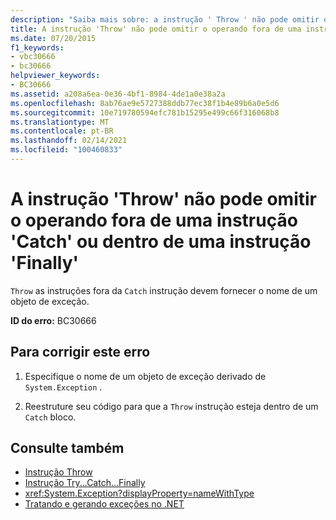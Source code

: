 ```yaml
---
description: "Saiba mais sobre: a instrução ' Throw ' não pode omitir o operando fora de uma instrução ' Catch ' ou dentro de uma instrução ' Finally '"
title: A instrução 'Throw' não pode omitir o operando fora de uma instrução 'Catch' ou dentro de uma instrução 'Finally'
ms.date: 07/20/2015
f1_keywords:
- vbc30666
- bc30666
helpviewer_keywords:
- BC30666
ms.assetid: a208a6ea-0e36-4bf1-8984-4de1a0e38a2a
ms.openlocfilehash: 8ab76ae9e5727388ddb77ec38f1b4e89b6a0e5d6
ms.sourcegitcommit: 10e719780594efc781b15295e499c66f316068b8
ms.translationtype: MT
ms.contentlocale: pt-BR
ms.lasthandoff: 02/14/2021
ms.locfileid: "100460833"
---
```

# <a name="throw-statement-cannot-omit-operand-outside-a-catch-statement-or-inside-a-finally-statement"></a>A instrução 'Throw' não pode omitir o operando fora de uma instrução 'Catch' ou dentro de uma instrução 'Finally'

`Throw` as instruções fora da `Catch` instrução devem fornecer o nome de um objeto de exceção.  
  
 **ID do erro:** BC30666  
  
## <a name="to-correct-this-error"></a>Para corrigir este erro  
  
1. Especifique o nome de um objeto de exceção derivado de `System.Exception` .  
  
2. Reestruture seu código para que a `Throw` instrução esteja dentro de um `Catch` bloco.  
  
## <a name="see-also"></a>Consulte também

- [Instrução Throw](../language-reference/statements/throw-statement.md)
- [Instrução Try...Catch...Finally](../language-reference/statements/try-catch-finally-statement.md)
- <xref:System.Exception?displayProperty=nameWithType>
- [Tratando e gerando exceções no .NET](../../standard/exceptions/index.md)
